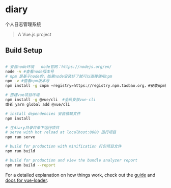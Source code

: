 # diary
个人日志管理系统

> A Vue.js project

## Build Setup

``` bash

# 安装node环境   node官网：https://nodejs.org/en/
node -v #查看node版本号
# npm 是基于node的，如果node安装好了就可以直接使用npm
npm -v #查看npm版本号
npm install -g cnpm –registry=https://registry.npm.taobao.org，#安装npm镜像,使用时直接用 cnpm 代替 npm(可以不安装)

# 搭建vue项目环境
npm install -g @vue/cli  #全局安装vue-cli
或者 yarn global add @vue/cli

# install dependencies 安装依赖文件
npm install

# 在diary目录目录下运行项目
# serve with hot reload at localhost:8080 运行项目
npm run serve

# build for production with minification 打包项目文件
npm run build

# build for production and view the bundle analyzer report
npm run build --report
```

For a detailed explanation on how things work, check out the [guide](http://vuejs-templates.github.io/webpack/) and [docs for vue-loader](http://vuejs.github.io/vue-loader).
